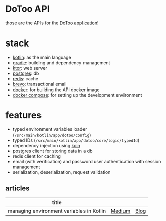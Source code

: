 # DoToo API
those are the APIs for the [DoToo application](https://github.com/Giuliopime/do-too)!

# stack
- [kotlin](https://kotlinlang.org): as the main language
- [gradle](https://gradle.org): building and dependency management
- [ktor](https://ktor.io): web server
- [postgres](https://www.postgresql.org): db
- [redis](https://redis.io): cache
- [brevo](https://www.brevo.com/products/transactional-email): transactional email
- [docker](https://docker.com): for building the API docker image
- [docker compose](https://docs.docker.com/compose): for setting up the development environment

# features
- typed environment variables loader (`/src/main/kotlin/app/dotoo/config`)
- typed IDs (`/src/main/kotlin/app/dotoo/core/logic/typedId`)
- dependency injection using [koin](https://insert-koin.io)
- postgres client for storing data in a db
- redis client for caching
- email (with verification) and password user authentication with session management
- serialization, deserialization, request validation

## articles
| title                                    |      |   |
|------------------------------------------|------------|---|
| managing environment variables in Kotlin | [Medium](https://medium.com/@giuliopime/managing-environment-variables-in-kotlin-with-ease-and-type-safety-dotoo-backend-42882a1371ff) | [Blog](https://blog.giuliopime.dev/posts/env-variables-kotlin/#sources-and-mentions) |
